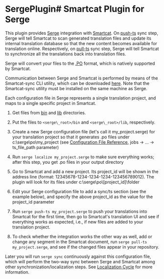 # SergePlugin# Smartcat Plugin for Serge
This plugin provides [Serge](https://serge.io/) integration with [Smartcat](https://smartcat.ai). 
On [push-ts](https://serge.io/docs/help/serge-push-ts/) sync step, Serge will tell Smartcat to scan generated translation files and update its internal translation database so that the new content becomes available for translation online. Respectively, on [pull-ts](https://serge.io/docs/help/serge-pull-ts/) sync step, Serge will tell Smartcat to synchronize all the translations back into translation files.

Serge will convert your files to the [.PO](https://www.gnu.org/software/gettext/manual/html_node/PO-Files.html) format, which is natively supported by Smartcat.

Communication between Serge and Smartcat is performed by means of the Smartcat-sync CLI utility, which can be downloaded [here](https://github.com/smartcatai/SergeSmartcatPlugin). Note that the Smartcat-sync utility must be installed on the same machine as Serge. 

Each configuration file in Serge represents a single translation project, and maps to a single specific project in Smartcat.

1.  Get files from [bin](https://github.com/smartcatai/SergeSmartcatPlugin/tree/master/bin) and [lib](https://github.com/smartcatai/SergeSmartcatPlugin/tree/master/lib) directories.
    
2.  Put the files to `<serge\_root>/bin` and `<serge\_root>/lib`, respectively.
    
3.  Create a new Serge configuration file (let's call it my\_project.serge) for your translation project so that it generates .po files under c:\\serge\\po\\my\_project (see [Configuration File Reference](https://serge.io/docs/configuration-files/reference/), jobs → ... → ts\_file\_path parameter)
    
4.  Run `serge localize my_project.serge` to make sure everything works; after this step, you get .po files in your output directory
    
5.  Go to Smartcat and add a new project. Its project\_id will be shown in the address line (format: 12345678-1234-1234-1234-123456789012). The plugin will look for its files under c:\\serge\\po\\\[project\_id\]\\folder
    
6.  Edit your Serge configuration file to add a sync/ts section (see the example below), and specify the above project\_id as the value for the project\_id parameter
    
7.  Run `serge push-ts my_project.serge` to push your translations into Smartcat for the first time, then go to Smartcat's translation UI and see if everything works as expected, i.e., if new files are added to your translation project.
    
8.  To check whether the integration works the other way as well, add or change any segment in the Smartcat document, run `serge pull-ts my_project.serge`, and see if the changed files appear in your repository.
   
Later you will run `serge sync` continuously against this configuration file, which will perform the two-way sync between Serge and Smartcat among other synchronization/localization steps. See [Localization Cycle](https://serge.io/docs/localization-cycle/) for more information.